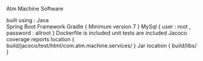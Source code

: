 Atm Machine Software

built using :
Java </br>
Spring Boot Framework
Gradle { Minimum version 7 }
MySql { user : root , password : allroot }
Dockerfile is included
unit tests are included
Jacoco coverage reports location { build/jacoco/test/html/com.atm.machine.services/ }
Jar location { build/libs/ }


